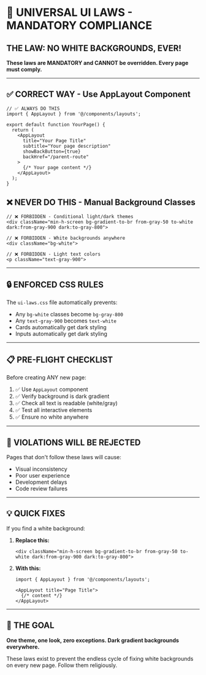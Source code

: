 # 🚨 UNIVERSAL UI LAWS - MANDATORY COMPLIANCE 

## THE LAW: NO WHITE BACKGROUNDS, EVER!

**These laws are MANDATORY and CANNOT be overridden. Every page must comply.**

---

## ✅ CORRECT WAY - Use AppLayout Component

```tsx
// ✅ ALWAYS DO THIS
import { AppLayout } from '@/components/layouts';

export default function YourPage() {
  return (
    <AppLayout 
      title="Your Page Title" 
      subtitle="Your page description"
      showBackButton={true}
      backHref="/parent-route"
    >
      {/* Your page content */}
    </AppLayout>
  );
}
```

## ❌ NEVER DO THIS - Manual Background Classes

```tsx
// ❌ FORBIDDEN - Conditional light/dark themes
<div className="min-h-screen bg-gradient-to-br from-gray-50 to-white dark:from-gray-900 dark:to-gray-800">

// ❌ FORBIDDEN - White backgrounds anywhere
<div className="bg-white">

// ❌ FORBIDDEN - Light text colors
<p className="text-gray-900">
```

---

## 🔒 ENFORCED CSS RULES

The `ui-laws.css` file automatically prevents:
- Any `bg-white` classes become `bg-gray-800`
- Any `text-gray-900` becomes `text-white`
- Cards automatically get dark styling
- Inputs automatically get dark styling

---

## 📋 PRE-FLIGHT CHECKLIST

Before creating ANY new page:

1. ✅ Use `AppLayout` component
2. ✅ Verify background is dark gradient
3. ✅ Check all text is readable (white/gray)
4. ✅ Test all interactive elements
5. ✅ Ensure no white anywhere

---

## 🚫 VIOLATIONS WILL BE REJECTED

Pages that don't follow these laws will cause:
- Visual inconsistency
- Poor user experience  
- Development delays
- Code review failures

---

## 💡 QUICK FIXES

If you find a white background:

1. **Replace this:**
   ```tsx
   <div className="min-h-screen bg-gradient-to-br from-gray-50 to-white dark:from-gray-900 dark:to-gray-800">
   ```

2. **With this:**
   ```tsx
   import { AppLayout } from '@/components/layouts';
   
   <AppLayout title="Page Title">
     {/* content */}
   </AppLayout>
   ```

---

## 🎯 THE GOAL

**One theme, one look, zero exceptions. Dark gradient backgrounds everywhere.**

These laws exist to prevent the endless cycle of fixing white backgrounds on every new page. Follow them religiously.